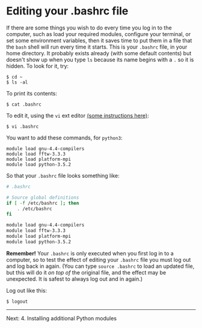 # Editing your .bashrc file

If there are some things you wish to do every time you log in to
the computer, such as load your required modules, configure
your terminal, or set some environment variables, then it
saves time to put them in a file that the `bash` shell will
run every time it starts. This is your `.bashrc` file, in your home
directory. It probably exists already (with some default contents)
but doesn't show up when you type `ls` because its name begins with
a `.` so it is hidden. To look for it, try:

    $ cd ~
    $ ls -al

To print its contents:

    $ cat .bashrc

To edit it, using the `vi` ext editor [(some instructions here)](https://www.cs.colostate.edu/helpdocs/vi.html):

    $ vi .bashrc

You want to add these commands, for `python3`:

    module load gnu-4.4-compilers
    module load fftw-3.3.3
    module load platform-mpi
    module load python-3.5.2

So that your `.bashrc` file looks something like:

```bash
# .bashrc

# Source global definitions
if [ -f /etc/bashrc ]; then
	. /etc/bashrc
fi

module load gnu-4.4-compilers
module load fftw-3.3.3
module load platform-mpi
module load python-3.5.2
```

**Remember!** Your `.bashrc` is only executed when you first log in to a computer,
so to test the effect of editing your `.bashrc` file you must log out and log
back in again.   (You can type `source .bashrc` to load an updated file, but
this will do it *on top of* the original file, and the effect may be unexpected.
It is safest to always log out and in again.)

Log out like this:

    $ logout

---
Next: 4. Installing additional Python modules
